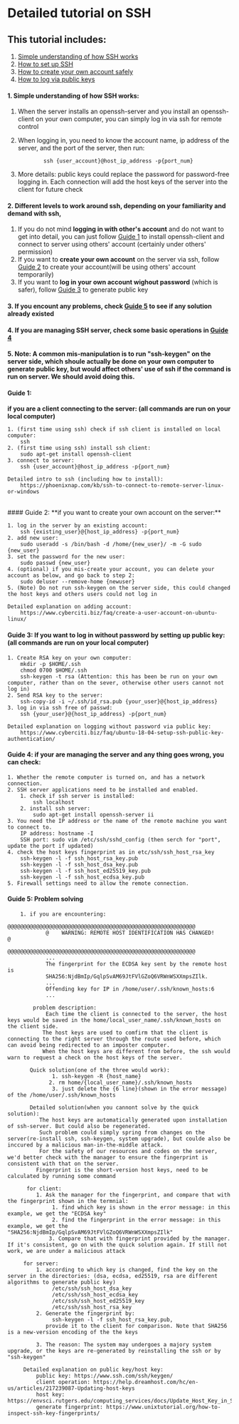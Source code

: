 # Detailed tutorial on SSH
## This tutorial includes: 
  1. [Simple understanding of how SSH works](#-1.-Simple-understanding-of-how-SSH-works:-)
  2. [How to set up SSH](#guide-1)
  3. [How to create your own account safely](#guide-2)
  4. [How to log via public keys](#guide-3)
    
#### 1. Simple understanding of how SSH works: 
1. When the server installs an openssh-server and you install an openssh-client on your own computer, you can simply log in via ssh for remote control
2. When logging in, you need to know the account name, ip address of the server, and the port of the server, then run:

               ssh {user_account}@host_ip_address -p{port_num}  
3. More details: public keys could replace the password for password-free logging in. Each connection will add the host keys of the server into the client for future check  


#### 2. Different levels to work around ssh, depending on your familiarity and demand with ssh, 
1. If you do not mind **logging in with other's account** and do not want to get into detail, you can just follow [Guide 1](#guide-1) to install openssh-client and connect to server using others' account (certainly under others' permission)  
2. If you want to **create your own account** on the server via ssh, follow [Guide 2](#guide-2) to create your account(will be using others' account temporarily)  
3. If you want to **log in your own account wighout password** (which is safer), follow [Guide 3](#guide-3) to generate public key


#### 3. If you encount any problems, check [Guide 5](#guide-5) to see if any solution already existed

#### 4. If you are managing SSH server, check some basic operations in [Guide 4](#guide-4)

#### 5. Note: A common mis-manipulation is to run "ssh-keygen" on the server side, which shoule actually be done on your own computer to generate public key, but would affect others' use of ssh if the command is run on server. We should avoid doing this.


#### Guide 1: 
**if you are a client connecting to the server: (all commands are run on your local computer)**

    1. (first time using ssh) check if ssh client is installed on local computer:
        ssh
    2. (first time using ssh) install ssh client:
        sudo apt-get install openssh-client
    3. connect to server:
        ssh {user_account}@host_ip_address -p{port_num}

    Detailed intro to ssh (including how to install): 
        https://phoenixnap.com/kb/ssh-to-connect-to-remote-server-linux-or-windows
        
        
<br/>
#### Guide 2: 
**if you want to create your own account on the server:**

    1. log in the server by an existing account:
        ssh {existing_user}@{host_ip_address} -p{port_num}
    2. add new user:
        sudo useradd -s /bin/bash -d /home/{new_user}/ -m -G sudo {new_user}
    3. set the password for the new user:
        sudo passwd {new_user}
    4. (optional) if you mis-create your account, you can delete your account as below, and go back to step 2:
        sudo deluser --remove-home {newuser}
    5. (Note) Do not run ssh-keygen on the server side, this could changed the host keys and others users could not log in

    Detailed explanation on adding account: 
        https://www.cyberciti.biz/faq/create-a-user-account-on-ubuntu-linux/
    
#### Guide 3: If you want to log in without password by setting up public key: (all commands are run on your local computer)
    1. Create RSA key on your own computer:
        mkdir -p $HOME/.ssh
        chmod 0700 $HOME/.ssh
        ssh-keygen -t rsa (Attention: this has been be run on your own computer, rather than on the sever, otherwise other users cannot not log in)
    2. Send RSA key to the server:
        ssh-copy-id -i ~/.ssh/id_rsa.pub {your_user}@{host_ip_address}
    3. log in via ssh free of passwd:
        ssh {your_user}@{host_ip_address} -p{port_num}

    Detailed explanation on logging without password via public key:
        https://www.cyberciti.biz/faq/ubuntu-18-04-setup-ssh-public-key-authentication/


#### Guide 4: if your are managing the server and any thing goes wrong, you can check:
    1. Whether the remote computer is turned on, and has a network connection.
    2. SSH server applications need to be installed and enabled.
        1. check if ssh server is installed: 
            ssh localhost
        2. install ssh server: 
            sudo apt-get install openssh-server ii
    3. You need the IP address or the name of the remote machine you want to connect to.
        IP address: hostname -I
        SSH port: sudo vim /etc/ssh/sshd_config (then serch for "port", update the port if updated)
    4. check the host keys fingerprint as in etc/ssh/ssh_host_rsa_key
        ssh-keygen -l -f ssh_host_rsa_key.pub
        ssh-keygen -l -f ssh_host_dsa_key.pub
        ssh-keygen -l -f ssh_host_ed25519_key.pub
        ssh-keygen -l -f ssh_host_ecdsa_key.pub
    5. Firewall settings need to allow the remote connection.

#### Guide 5: Problem solving
        1. if you are encountering:
                @@@@@@@@@@@@@@@@@@@@@@@@@@@@@@@@@@@@@@@@@@@@@@@@@@@@@@@@@@@
                @    WARNING: REMOTE HOST IDENTIFICATION HAS CHANGED!     @
                @@@@@@@@@@@@@@@@@@@@@@@@@@@@@@@@@@@@@@@@@@@@@@@@@@@@@@@@@@@
                ...
                The fingerprint for the ECDSA key sent by the remote host is
                SHA256:NjdBmIp/GqlpSvAM69JtFVlGZoQ6VRWnWSXXmpsZIlk.
                ...     
                Offending key for IP in /home/user/.ssh/known_hosts:6
                ...

            problem description:
                Each time the client is connected to the server, the host keys would be saved in the home/local_user_name/.ssh/known_hosts on the client side.  
               The host keys are used to comfirm that the client is connecting to the right server through the route used before, which can avoid being redirected to an imposter computer.     
               When the host keys are different from before, the ssh would warn to request a check on the host keys of the server.  
              
           Quick solution(one of the three would work):
                  1. ssh-keygen -R {host_name}
                 2. rm home/{local_user_name}/.ssh/known_hosts
                  3. just delete the {6 line}(shown in the error message) of the /home/user/.ssh/known_hosts
          
           Detailed solution(when you cannont solve by the quick solution):
              The host keys are automatically generated upon installation of ssh-server. But could also be regenerated.  
              Such problem could simply spring from changes on the server(re-install ssh, ssh-keygen, system upgrade), but coulde also be inccured by a malicious man-in-the-middle attack.  
              For the safety of our resources and codes on the server, we'd better check with the manager to ensure the fingerprint is consistent with that on the server.
             Fingerprint is the short-version host keys, need to be calculated by running some command

          for client: 
             1. Ask the manager for the fingerprint, and compare that with the fingerprint shown in the termnial:
                  1. find which key is shown in the error message: in this example, we get the "ECDSA key"
                  2. find the fingerprint in the error message: in this example, we get the "SHA256:NjdBmIp/GqlpSvAM69JtFVlGZoQ6VRWnWSXXmpsZIlk"
                 3. Compare that with fingerprint provided by the manager. If it's consistent, go on with the quick solution again. If still not work, we are under a malicious attack

         for server: 
             1. according to which key is changed, find the key on the server in the directories: (dsa, ecdsa, ed25519, rsa are different algorithms to generate public key)
                  /etc/ssh/ssh_host_dsa_key
                  /etc/ssh/ssh_host_ecdsa_key
                  /etc/ssh/ssh_host_ed25519_key
                  /etc/ssh/ssh_host_rsa_key
             2. Generate the fingerprint by: 
                  ssh-keygen -l -f ssh_host_rsa_key.pub, 
                provide it to the client for comparison. Note that SHA256 is a new-version encoding of the the keys

             3. The reason: The system may undergoes a majory system upgrade, or the keys are re-generated by reinstalling the ssh or by "ssh-keygen"

         Detailed explanation on public key/host key:
             public key: https://www.ssh.com/ssh/keygen/
             client operation: https://help.dreamhost.com/hc/en-us/articles/217239087-Updating-host-keys
             host key: https://envsci.rutgers.edu/computing_services/docs/Update_Host_Key_in_SSH.pdf
             generate fingerprint: https://www.unixtutorial.org/how-to-inspect-ssh-key-fingerprints/
